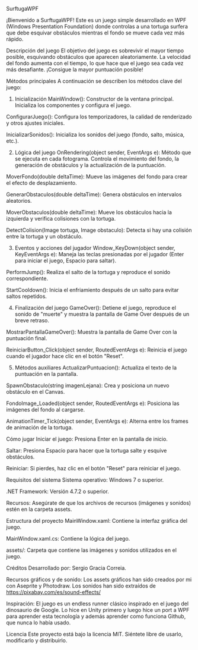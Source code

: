 SurftugaWPF

¡Bienvenido a SurftugaWPF! Este es un juego simple desarrollado en WPF (Windows Presentation Foundation) donde controlas a una tortuga surfera que debe esquivar obstáculos mientras el fondo se mueve cada vez más rápido.

Descripción del juego
El objetivo del juego es sobrevivir el mayor tiempo posible, esquivando obstáculos que aparecen aleatoriamente. La velocidad del fondo aumenta con el tiempo, lo que hace que el juego sea cada vez más desafiante. ¡Consigue la mayor puntuación posible!

Métodos principales
A continuación se describen los métodos clave del juego:

1. Inicialización
MainWindow(): Constructor de la ventana principal. Inicializa los componentes y configura el juego.

ConfigurarJuego(): Configura los temporizadores, la calidad de renderizado y otros ajustes iniciales.

InicializarSonidos(): Inicializa los sonidos del juego (fondo, salto, música, etc.).

2. Lógica del juego
OnRendering(object sender, EventArgs e): Método que se ejecuta en cada fotograma. Controla el movimiento del fondo, la generación de obstáculos y la actualización de la puntuación.

MoverFondo(double deltaTime): Mueve las imágenes del fondo para crear el efecto de desplazamiento.

GenerarObstaculos(double deltaTime): Genera obstáculos en intervalos aleatorios.

MoverObstaculos(double deltaTime): Mueve los obstáculos hacia la izquierda y verifica colisiones con la tortuga.

DetectColision(Image tortuga, Image obstaculo): Detecta si hay una colisión entre la tortuga y un obstáculo.

3. Eventos y acciones del jugador
Window_KeyDown(object sender, KeyEventArgs e): Maneja las teclas presionadas por el jugador (Enter para iniciar el juego, Espacio para saltar).

PerformJump(): Realiza el salto de la tortuga y reproduce el sonido correspondiente.

StartCooldown(): Inicia el enfriamiento después de un salto para evitar saltos repetidos.

4. Finalización del juego
GameOver(): Detiene el juego, reproduce el sonido de "muerte" y muestra la pantalla de Game Over después de un breve retraso.

MostrarPantallaGameOver(): Muestra la pantalla de Game Over con la puntuación final.

ReiniciarButton_Click(object sender, RoutedEventArgs e): Reinicia el juego cuando el jugador hace clic en el botón "Reset".

5. Métodos auxiliares
ActualizarPuntuacion(): Actualiza el texto de la puntuación en la pantalla.

SpawnObstaculo(string imagenLejana): Crea y posiciona un nuevo obstáculo en el Canvas.

FondoImage_Loaded(object sender, RoutedEventArgs e): Posiciona las imágenes del fondo al cargarse.

AnimationTimer_Tick(object sender, EventArgs e): Alterna entre los frames de animación de la tortuga.

Cómo jugar
Iniciar el juego: Presiona Enter en la pantalla de inicio.

Saltar: Presiona Espacio para hacer que la tortuga salte y esquive obstáculos.

Reiniciar: Si pierdes, haz clic en el botón "Reset" para reiniciar el juego.

Requisitos del sistema
Sistema operativo: Windows 7 o superior.

.NET Framework: Versión 4.7.2 o superior.

Recursos: Asegúrate de que los archivos de recursos (imágenes y sonidos) estén en la carpeta assets.

Estructura del proyecto
MainWindow.xaml: Contiene la interfaz gráfica del juego.

MainWindow.xaml.cs: Contiene la lógica del juego.

assets/: Carpeta que contiene las imágenes y sonidos utilizados en el juego.

Créditos
Desarrollado por: Sergio Gracia Correia.

Recursos gráficos y de sonido: Los assets gráficos han sido creados por mi con Aseprite y Photodraw. Los sonidos han sido extraídos de https://pixabay.com/es/sound-effects/

Inspiración: El juego es un endless runner clásico inspirado en el juego del dinosaurio de Google. Lo hice en Unity primero y luego hice un port a WPF para aprender esta tecnología y  además aprender como funciona Github, que nunca lo había usado.

Licencia
Este proyecto está bajo la licencia MIT. Siéntete libre de usarlo, modificarlo y distribuirlo.
